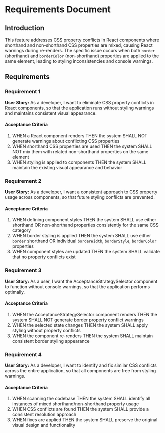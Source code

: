 # Requirements Document

## Introduction

This feature addresses CSS property conflicts in React components where shorthand and non-shorthand CSS properties are mixed, causing React warnings during re-renders. The specific issue occurs when both `border` (shorthand) and `borderColor` (non-shorthand) properties are applied to the same element, leading to styling inconsistencies and console warnings.

## Requirements

### Requirement 1

**User Story:** As a developer, I want to eliminate CSS property conflicts in React components, so that the application runs without styling warnings and maintains consistent visual appearance.

#### Acceptance Criteria

1. WHEN a React component renders THEN the system SHALL NOT generate warnings about conflicting CSS properties
2. WHEN shorthand CSS properties are used THEN the system SHALL NOT mix them with related non-shorthand properties on the same element
3. WHEN styling is applied to components THEN the system SHALL maintain the existing visual appearance and behavior

### Requirement 2

**User Story:** As a developer, I want a consistent approach to CSS property usage across components, so that future styling conflicts are prevented.

#### Acceptance Criteria

1. WHEN defining component styles THEN the system SHALL use either shorthand OR non-shorthand properties consistently for the same CSS category
2. WHEN border styling is applied THEN the system SHALL use either `border` shorthand OR individual `borderWidth`, `borderStyle`, `borderColor` properties
3. WHEN component styles are updated THEN the system SHALL validate that no property conflicts exist

### Requirement 3

**User Story:** As a user, I want the AcceptanceStrategySelector component to function without console warnings, so that the application performs optimally.

#### Acceptance Criteria

1. WHEN the AcceptanceStrategySelector component renders THEN the system SHALL NOT generate border property conflict warnings
2. WHEN the selected state changes THEN the system SHALL apply styling without property conflicts
3. WHEN the component re-renders THEN the system SHALL maintain consistent border styling appearance

### Requirement 4

**User Story:** As a developer, I want to identify and fix similar CSS conflicts across the entire application, so that all components are free from styling warnings.

#### Acceptance Criteria

1. WHEN scanning the codebase THEN the system SHALL identify all instances of mixed shorthand/non-shorthand property usage
2. WHEN CSS conflicts are found THEN the system SHALL provide a consistent resolution approach
3. WHEN fixes are applied THEN the system SHALL preserve the original visual design and functionality